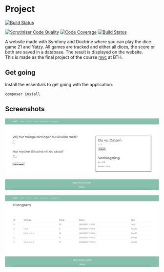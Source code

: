 # Project

[![Build Status](https://travis-ci.com/sigridjonsson/projMvc.svg?branch=master)](https://travis-ci.com/sigridjonsson/projMvc)

[![Scrutinizer Code Quality](https://scrutinizer-ci.com/g/sigridjonsson/projMvc/badges/quality-score.png?b=master)](https://scrutinizer-ci.com/g/sigridjonsson/projMvc/?branch=master)
[![Code Coverage](https://scrutinizer-ci.com/g/sigridjonsson/projMvc/badges/coverage.png?b=master)](https://scrutinizer-ci.com/g/sigridjonsson/projMvc/?branch=master)
[![Build Status](https://scrutinizer-ci.com/g/sigridjonsson/projMvc/badges/build.png?b=master)](https://scrutinizer-ci.com/g/sigridjonsson/projMvc/build-status/master)

A website made with Symfony and Doctrine where you can play the dice game 21 and
Yatzy. All games are tracked and either all dices, the score or both are saved in a
database. The result is displayed on the website.   
This is made as the final project of the course [mvc](https://dbwebb.se/kurser/mvc-v1)
at BTH.

Get going
-----------------------------------
Install the essentials to get going with the application.
```
composer install
```

Screenshots
-----------------------------------
![Game](public/game.png)

![Histogram](public/histogram.png)
